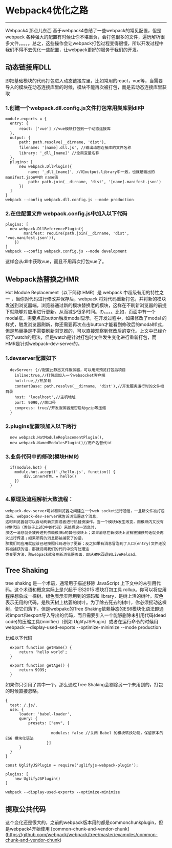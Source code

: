 # Webpack4优化之路
---
Webpack4 那点儿东西 基于webpack4总结了一些webpack的常见配置，但是webpack 各种强大的配置有时候让你不堪重负，会打包很多的文件，遍历解析很多文件。。。。。总之，这些操作会让webpack打包过程变得很慢，所以开发过程中我们不得不去优化一些配置，让webpack更好的服务于我们的开发。

## 动态链接库DLL

即把基础模块的代码打包进入动态链接库里，比如常用的react，vue等，当需要导入的模块在动态连接库里的时候，模块不能再次被打包，而是去动态连接库里获取

  ### 1.创建一个webpack.dll.config.js文件打包常用类库到dll中

    module.exports = {
      entry: {
          react: ['vue'] //vue模块打包到一个动态连接库
      },
      output: {
          path: path.resolve(__dirname, 'dist'),
          filename: '[name].dll.js', //输出动态连接库的文件名称
          library: '_dll_[name]' //全局变量名称
      },
      plugins: [
          new webpack.DllPlugin({
              name: '_dll_[name]', //和output.library中一致，也就是输出的manifest.json中的 name值
              path: path.join(__dirname, 'dist', '[name].manifest.json')
          })
      ]
    }
    webpack --config webpack.dll.config.js --mode production


  ### 2.在住配置文件 webpack.config.js中加入以下代码

    plugins: [
      new webpack.DllReferencePlugin({
            manifest: require(path.join(__dirname, 'dist', 'vue.manifest.json')),
        })
    ]
    webpack --config webpack.config.js --mode development

  
  这样会从dll中获取vue，而且不用再次打包vue了。


  ## Webpack热替换之HMR

  Hot Module Replacement（以下简称 HMR）是 webpack 中超级有用的特性之一 ，当你对代码进行修改并保存后，webpack 将对代码重新打包，并将新的模块发送到浏览器端，浏览器通过新的模块替换老的模块，这样在不刷新浏览器的前提下就能够对应用进行更新。从而减少很多时间。の。。。。比如，页面中有一个modal框，需要点击button触发modal显示，在开发过程中，如果修改了modal 的样式，触发浏览器刷新，你还需要再次点击button才能看到修改后的modal样式，但是热替换是不需要刷新浏览器的，可以直接观察到修改后的变化。上文中已经介绍了watch的用法，但是watch是针对打包时文件发生变化进行重新打包，而HMR是针对webpack-dev-server的。

  ### 1.devserver配置如下

      devServer: {//配置此静态文件服务器，可以用来预览打包后项目
        inline:true,//打包后加入一个websocket客户端
        hot:true,//热加载
        contentBase: path.resolve(__dirname, 'dist'),//开发服务运行时的文件根目录
        host: 'localhost',//主机地址
        port: 9090,//端口号
        compress: true//开发服务器是否启动gzip等压缩
      }
  
  ### 2.plugins配置项加入以下两行

      new webpack.HotModuleReplacementPlugin(),
      new webpack.NamedModulesPlugin()//用户名替代id
  
  ### 3.业务代码中的修改(模块HMR)

      if(module.hot) {
        module.hot.accept('./hello.js', function() {
            div.innerHTML = hello()
        })
      }
  ### 4.原理及流程解析大致流程：

    webpack-dev-server可以和浏览器之间建立一个web socket进行通信，一旦新文件被打包出来，webpack-dev-server就告诉浏览器这个消息，
    这时浏览器就可以自动刷新页面或者进行热替换操作。当一个模块b发生改变，而模块内又没有HMR代码（类似于上述3中的代码）来处理这一消息时，
    那这一消息就会被传递到依赖模块b的其他模块上；如果消息在新模块上没有被捕获的话就会再次进行传递；如果所有的消息都被捕获了的话，
    那我们的应用就应该已经按照代码进行了更新；反之如果有消息冒泡到了入口(entry)文件还没有被捕获的话，那就说明我们的代码中没有处理这
    类变更方法，那webpack就会刷新浏览器页面，即从HMR回退到LiveReload。

  ## Tree Shaking

  tree shaking 是一个术语，通常用于描述移除 JavaScript 上下文中的未引用代码。这个术语和概念实际上是兴起于 ES2015 模块打包工具 rollup。你可以将应用程序想象成一棵树。绿色表示实际用到的源码和 library，是树上活的树叶。灰色表示无用的代码，是秋天树上枯萎的树叶。为了除去死去的树叶，你必须摇动这棵树，使它们落下。但是webpakc的Tree Shaking依赖静态的ES6模块化语法即通过import和export导入导出的代码，而且需要引入一个能够删除未引用代码(dead code)的压缩工具(minifier)（例如 UglifyJSPlugin）或者在运行命令的时候用webpack --display-used-exports --optimize-minimize --mode production

  比如以下代码

      export function getName() {
          return 'hello world';
      }

      export function getAge() {
          return 9999;
      }

如果你只引用了其中一个，那么通过Tree Shaking会剔除另一个未用到的，打包的时候直接忽略。

    {
      test: /.js/,
      use: {
          loader: 'babel-loader',
          query: {
              presets: ["env", {

                        modules: false //关闭 Babel 的模块转换功能，保留原本的 ES6 模块化语法
                      }]
          }
      }
    }

    const UglifyJSPlugin = require('uglifyjs-webpack-plugin');

    plugins: [
        new UglifyJSPlugin()
    ]

    webpack --display-used-exports --optimize-minimize

## 提取公共代码

这个变化还是很大的，之前的webpack版本用的都是commonchunkplugin，但是webpack4开始使用
\[common-chunk-and-vendor-chunk](https://github.com/webpack/webpack/tree/master/examples/common-chunk-and-vendor-chunk)